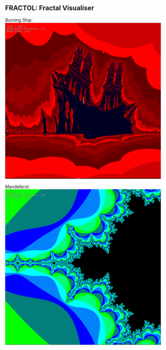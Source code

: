 FRACTOL: Fractal Visualiser
--------------------------------------------------------------------------------------------------

Burning Ship:
![alt text](https://github.com/juthomas/FRACTOL/blob/master/.img/Burning_ship.png)

Mandelbrot:
![alt text](https://github.com/juthomas/FRACTOL/blob/master/.img/Julia.png)
